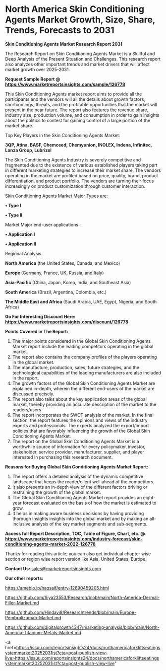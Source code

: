 # North America Skin Conditioning Agents Market Growth, Size, Share, Trends, Forecasts to 2031

<strong>Skin Conditioning Agents Market Research Report 2031</strong>

The Research Report on Skin Conditioning Agents Market is a Skillful and Deep Analysis of the Present Situation and Challenges. This research report also analyzes other important trends and market drivers that will affect market growth over 2025-2031.

<strong>Request Sample Report @ <a href=https://www.marketreportsinsights.com/sample/126778>https://www.marketreportsinsights.com/sample/126778</a></strong>

This Skin Conditioning Agents market report aims to provide all the participants and the vendors will all the details about growth factors, shortcomings, threats, and the profitable opportunities that the market will present in the near future. The report also features the revenue share, industry size, production volume, and consumption in order to gain insights about the politics to contest for gaining control of a large portion of the market share.

Top Key Players in the Skin Conditioning Agents Market:

<strong>3QP, Atina, BASF, Chemceed, Chemyunion, INOLEX, Indena, Infinitec, Lonza Group, Lubrizol</strong>

The Skin Conditioning Agents Industry is severely competitive and fragmented due to the existence of various established players taking part in different marketing strategies to increase their market share. The vendors operating in the market are profiled based on price, quality, brand, product differentiation, and product portfolio. The vendors are turning their focus increasingly on product customization through customer interaction.

Skin Conditioning Agents Market Major Types are:

<strong>• Type I

• Type II</strong>

Market Major end-user applications :

<strong>• Application I

• Application II</strong>

Regional Analysis

</u><strong><b>North America</b></strong> (the United States, Canada, and Mexico)

<strong><b>Europe </b></strong>(Germany, France, UK, Russia, and Italy)

<strong><b>Asia-Pacific</b></strong> (China, Japan, Korea, India, and Southeast Asia)

<strong><b>South America</b></strong> (Brazil, Argentina, Colombia, etc.)

<strong><b>The Middle East and Africa</b></strong> (Saudi Arabia, UAE, Egypt, Nigeria, and South Africa)

<strong>Go For Interesting Discount Here: <a href=https://www.marketreportsinsights.com/discount/126778>https://www.marketreportsinsights.com/discount/126778</a></strong>

<strong>Points Covered in The Report:</strong>
<ol>
  <li>The major points considered in the Global Skin Conditioning Agents Market report include the leading competitors operating in the global market.</li>
  <li>The report also contains the company profiles of the players operating in the global market.</li>
  <li>The manufacture, production, sales, future strategies, and the technological capabilities of the leading manufacturers are also included in the report.</li>
  <li>The growth factors of the Global Skin Conditioning Agents Market are explained in-depth, wherein the different end-users of the market are discussed precisely.</li>
  <li>The report also talks about the key application areas of the global market, thereby providing an accurate description of the market to the readers/users.</li>
  <li>The report incorporates the SWOT analysis of the market. In the final section, the report features the opinions and views of the industry experts and professionals. The experts analyzed the export/import policies that are favorably influencing the growth of the Global Skin Conditioning Agents Market.</li>
  <li>The report on the Global Skin Conditioning Agents Market is a worthwhile source of information for every policymaker, investor, stakeholder, service provider, manufacturer, supplier, and player interested in purchasing this research document.</li>
</ol>
<strong>Reasons for Buying Global Skin Conditioning Agents Market Report:</strong>

<ol>
  <li>The report offers a detailed analysis of the dynamic competitive landscape that keeps the reader/client well ahead of the competitors.</li>
  <li>It also presents an in-depth view of the different factors driving or restraining the growth of the global market.</li>
  <li>The Global Skin Conditioning Agents Market report provides an eight-year forecast evaluated on the basis of how the market is estimated to grow.</li>
  <li>It helps in making aware business decisions by having providing thorough insights insights into the global market and by making an all-inclusive analysis of the key market segments and sub-segments.</li>
</ol>
<strong>Access full Report Description, TOC, Table of Figure, Chart, etc. @ <a href=https://www.marketreportsinsights.com/industry-forecast/skin-conditioning-agents-market-2022-126778>https://www.marketreportsinsights.com/industry-forecast/skin-conditioning-agents-market-2022-126778</a></strong>


Thanks for reading this article; you can also get individual chapter wise section or region wise report version like Asia, United States, Europe.

<strong>Contact Us:</strong>
sales@marketreportsinsights.com

<strong>Our other reports:</strong>

<a href=https://ameblo.jp/haqsaif/entry-12890459205.html>https://ameblo.jp/haqsaif/entry-12890459205.html</a>

<a href=https://github.com/Siya23553/Research/blob/main/North-America-Dermal-Filler-Market.md>https://github.com/Siya23553/Research/blob/main/North-America-Dermal-Filler-Market.md</a>

<a href=https://github.com/Hindavi8/Researchtrends/blob/main/Europe-Pembrolizumab-Market.md>https://github.com/Hindavi8/Researchtrends/blob/main/Europe-Pembrolizumab-Market.md</a>

<a href=https://github.com/digitalgrowth4347/marketing-analysis/blob/main/North-America-Titanium-Metals-Market.md>https://github.com/digitalgrowth4347/marketing-analysis/blob/main/North-America-Titanium-Metals-Market.md</a>

<a href=https://issuu.com/reportsinsights24/docs/northamericaforkliftseatingsystemmarket20252031ist?cta=post-publish-view-live>https://issuu.com/reportsinsights24/docs/northamericaforkliftseatingsystemmarket20252031ist?cta=post-publish-view-live</a>"
